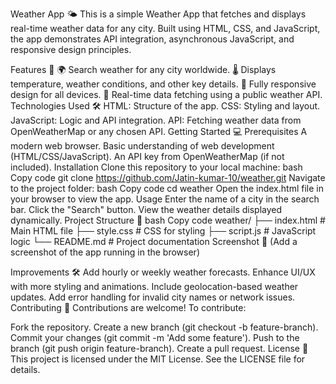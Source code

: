 Weather App 🌤️
This is a simple Weather App that fetches and displays real-time weather data for any city. Built using HTML, CSS, and JavaScript, the app demonstrates API integration, asynchronous JavaScript, and responsive design principles.

Features 🚀
🌍 Search weather for any city worldwide.
🌡️ Displays temperature, weather conditions, and other key details.
📱 Fully responsive design for all devices.
🔄 Real-time data fetching using a public weather API.
Technologies Used 🛠️
HTML: Structure of the app.
CSS: Styling and layout.
JavaScript: Logic and API integration.
API: Fetching weather data from OpenWeatherMap or any chosen API.
Getting Started 💻
Prerequisites
A modern web browser.
Basic understanding of web development (HTML/CSS/JavaScript).
An API key from OpenWeatherMap (if not included).
Installation
Clone this repository to your local machine:
bash
Copy code
git clone https://github.com/Jatin-kumar-10/weather.git
Navigate to the project folder:
bash
Copy code
cd weather
Open the index.html file in your browser to view the app.
Usage
Enter the name of a city in the search bar.
Click the "Search" button.
View the weather details displayed dynamically.
Project Structure 📁
bash
Copy code
weather/
├── index.html        # Main HTML file
├── style.css         # CSS for styling
├── script.js         # JavaScript logic
└── README.md         # Project documentation
Screenshot 📸
(Add a screenshot of the app running in the browser)

Improvements 🛠️
Add hourly or weekly weather forecasts.
Enhance UI/UX with more styling and animations.
Include geolocation-based weather updates.
Add error handling for invalid city names or network issues.
Contributing 🤝
Contributions are welcome! To contribute:

Fork the repository.
Create a new branch (git checkout -b feature-branch).
Commit your changes (git commit -m 'Add some feature').
Push to the branch (git push origin feature-branch).
Create a pull request.
License 📄
This project is licensed under the MIT License. See the LICENSE file for details.
